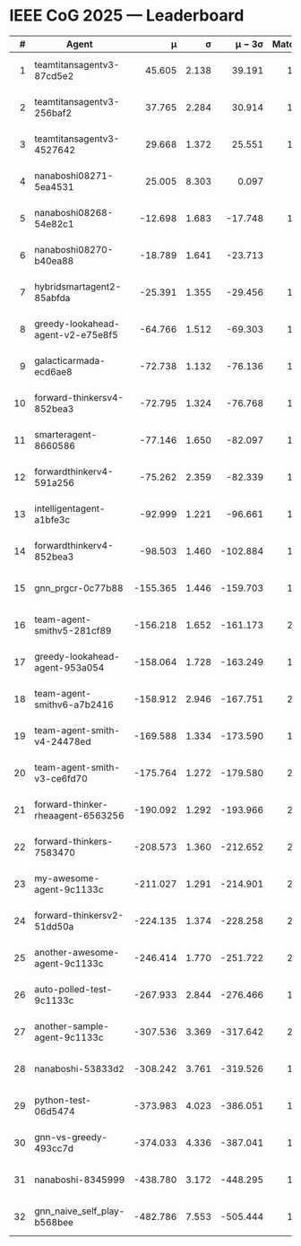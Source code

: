 # IEEE CoG 2025 — Leaderboard

| # | Agent | μ | σ | μ − 3σ | Matches | Updated |
|---:|---|---:|---:|---:|---:|---|
| 1 | teamtitansagentv3-87cd5e2 | 45.605 | 2.138 | 39.191 | 1940 | 2025-08-27 11:11 |
| 2 | teamtitansagentv3-256baf2 | 37.765 | 2.284 | 30.914 | 1860 | 2025-08-27 11:11 |
| 3 | teamtitansagentv3-4527642 | 29.668 | 1.372 | 25.551 | 1860 | 2025-08-27 11:11 |
| 4 | nanaboshi08271-5ea4531 | 25.005 | 8.303 | 0.097 | 280 | 2025-08-27 11:11 |
| 5 | nanaboshi08268-54e82c1 | -12.698 | 1.683 | -17.748 | 1660 | 2025-08-27 11:11 |
| 6 | nanaboshi08270-b40ea88 | -18.789 | 1.641 | -23.713 | 720 | 2025-08-27 11:11 |
| 7 | hybridsmartagent2-85abfda | -25.391 | 1.355 | -29.456 | 1513 | 2025-08-27 11:11 |
| 8 | greedy-lookahead-agent-v2-e75e8f5 | -64.766 | 1.512 | -69.303 | 1718 | 2025-08-27 11:11 |
| 9 | galacticarmada-ecd6ae8 | -72.738 | 1.132 | -76.136 | 1740 | 2025-08-27 11:11 |
| 10 | forward-thinkersv4-852bea3 | -72.795 | 1.324 | -76.768 | 1753 | 2025-08-27 11:11 |
| 11 | smarteragent-8660586 | -77.146 | 1.650 | -82.097 | 1615 | 2025-08-27 11:11 |
| 12 | forwardthinkerv4-591a256 | -75.262 | 2.359 | -82.339 | 1648 | 2025-08-27 11:11 |
| 13 | intelligentagent-a1bfe3c | -92.999 | 1.221 | -96.661 | 1706 | 2025-08-27 11:11 |
| 14 | forwardthinkerv4-852bea3 | -98.503 | 1.460 | -102.884 | 1541 | 2025-08-27 11:11 |
| 15 | gnn_prgcr-0c77b88 | -155.365 | 1.446 | -159.703 | 1540 | 2025-08-27 11:11 |
| 16 | team-agent-smithv5-281cf89 | -156.218 | 1.652 | -161.173 | 2160 | 2025-08-27 11:11 |
| 17 | greedy-lookahead-agent-953a054 | -158.064 | 1.728 | -163.249 | 1878 | 2025-08-27 11:11 |
| 18 | team-agent-smithv6-a7b2416 | -158.912 | 2.946 | -167.751 | 2260 | 2025-08-27 11:11 |
| 19 | team-agent-smith-v4-24478ed | -169.588 | 1.334 | -173.590 | 1900 | 2025-08-27 11:11 |
| 20 | team-agent-smith-v3-ce6fd70 | -175.764 | 1.272 | -179.580 | 2000 | 2025-08-27 11:11 |
| 21 | forward-thinker-rheaagent-6563256 | -190.092 | 1.292 | -193.966 | 2088 | 2025-08-27 11:11 |
| 22 | forward-thinkers-7583470 | -208.573 | 1.360 | -212.652 | 2040 | 2025-08-27 11:11 |
| 23 | my-awesome-agent-9c1133c | -211.027 | 1.291 | -214.901 | 2580 | 2025-08-27 11:11 |
| 24 | forward-thinkersv2-51dd50a | -224.135 | 1.374 | -228.258 | 2148 | 2025-08-27 11:11 |
| 25 | another-awesome-agent-9c1133c | -246.414 | 1.770 | -251.722 | 2020 | 2025-08-27 11:11 |
| 26 | auto-polled-test-9c1133c | -267.933 | 2.844 | -276.466 | 1640 | 2025-08-27 11:11 |
| 27 | another-sample-agent-9c1133c | -307.536 | 3.369 | -317.642 | 2220 | 2025-08-27 11:11 |
| 28 | nanaboshi-53833d2 | -308.242 | 3.761 | -319.526 | 1700 | 2025-08-27 11:11 |
| 29 | python-test-06d5474 | -373.983 | 4.023 | -386.051 | 1850 | 2025-08-27 11:11 |
| 30 | gnn-vs-greedy-493cc7d | -374.033 | 4.336 | -387.041 | 1840 | 2025-08-27 11:11 |
| 31 | nanaboshi-8345999 | -438.780 | 3.172 | -448.295 | 1850 | 2025-08-27 11:11 |
| 32 | gnn_naive_self_play-b568bee | -482.786 | 7.553 | -505.444 | 1460 | 2025-08-27 11:11 |
